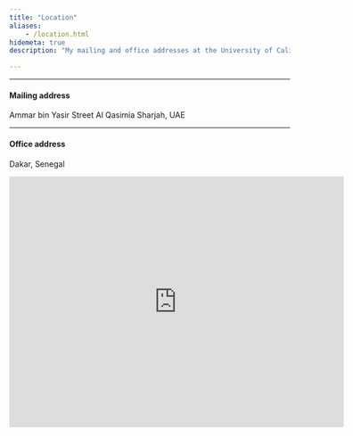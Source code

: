 ```yaml
---
title: "Location"
aliases:
    - /location.html
hidemeta: true
description: "My mailing and office addresses at the University of California, Santa Cruz."

---
```


---

#### Mailing address

Ammar bin Yasir Street
Al Qasimia
Sharjah, UAE

---

#### Office address

Dakar, Senegal

<iframe width="600" height="450" style="border:0" loading="lazy" allowfullscreen src="https://www.google.com/maps/embed/v1/place?q=place_id:ChIJjcCvgQGSjhYR8BzB1GDWKy0&key=AIzaSyCO5XBrtOKUg0lhDQPAdFikXFkQJFPEGw0&q=FacultyofMathematical+"></iframe>


